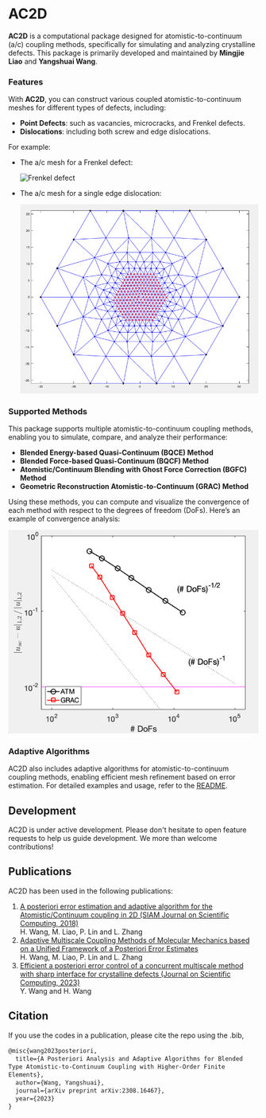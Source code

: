 <!--
 * @Author: Yangshuai Wang
 * @Date: 2024-02-22 23:22:17
 * @LastEditTime: 2024-11-03 12:34:36
 * @LastEditors: Yangshuai Wang
 * @Description: Adaptive AC
 * @FilePath: /AC2D/examples/README.md
-->

# AC2D

**AC2D** is a computational package designed for atomistic-to-continuum (a/c) coupling methods, specifically for simulating and analyzing crystalline defects. This package is primarily developed and maintained by **Mingjie Liao** and **Yangshuai Wang**.

### Features

With **AC2D**, you can construct various coupled atomistic-to-continuum meshes for different types of defects, including:
- **Point Defects**: such as vacancies, microcracks, and Frenkel defects.
- **Dislocations**: including both screw and edge dislocations.

For example:
- The a/c mesh for a Frenkel defect:
  
  ![Frenkel defect](./results/geom_frenkel_zoomin.png)

- The a/c mesh for a single edge dislocation:
  
  ![Edge dislocation](./results/edge_geom.png)

### Supported Methods

This package supports multiple atomistic-to-continuum coupling methods, enabling you to simulate, compare, and analyze their performance:
- **Blended Energy-based Quasi-Continuum (BQCE) Method**
- **Blended Force-based Quasi-Continuum (BQCF) Method**
- **Atomistic/Continuum Blending with Ghost Force Correction (BGFC) Method**
- **Geometric Reconstruction Atomistic-to-Continuum (GRAC) Method**

Using these methods, you can compute and visualize the convergence of each method with respect to the degrees of freedom (DoFs). Here’s an example of convergence analysis:
  
![Convergence](./results/conv_grac_mcrack.png)

### Adaptive Algorithms

AC2D also includes adaptive algorithms for atomistic-to-continuum coupling methods, enabling efficient mesh refinement based on error estimation. For detailed examples and usage, refer to the [README](./examples/README.md).

## Development

AC2D is under active development. Please don't hesitate to open feature requests to help us guide development. We more than welcome contributions!

## Publications

AC2D has been used in the following publications:

1. [A posteriori error estimation and adaptive algorithm for the Atomistic/Continuum coupling in 2D (SIAM Journal on Scientific Computing, 2018)](https://epubs.siam.org/doi/abs/10.1137/17M1131106)<br> H. Wang, M. Liao, P. Lin and L. Zhang
2. [Adaptive Multiscale Coupling Methods of Molecular Mechanics based on a Unified Framework of a Posteriori Error Estimates](https://epubs.siam.org/doi/abs/10.1137/17M1131106)<br> H. Wang, M. Liao, P. Lin and L. Zhang
3. [Efficient a posteriori error control of a concurrent multiscale method with sharp interface for crystalline defects (Journal on Scientific Computing, 2023)](https://link.springer.com/article/10.1007/s10915-023-02362-8)<br> Y. Wang and H. Wang

## Citation

If you use the codes in a publication, please cite the repo using the .bib,

```
@misc{wang2023posteriori,
  title={A Posteriori Analysis and Adaptive Algorithms for Blended Type Atomistic-to-Continuum Coupling with Higher-Order Finite Elements},
  author={Wang, Yangshuai},
  journal={arXiv preprint arXiv:2308.16467},
  year={2023}
}
```



